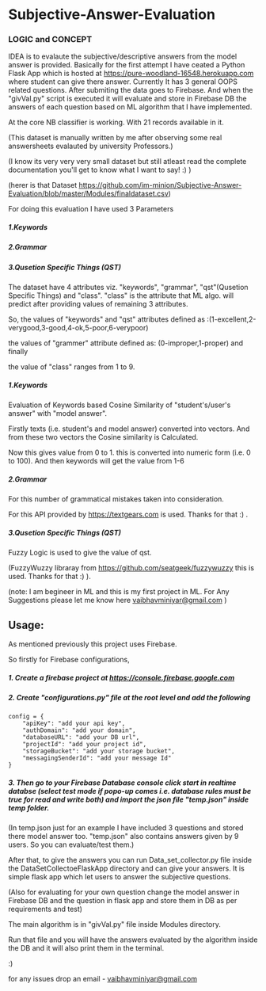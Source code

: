 # Subjective-Answer-Evaluation

### LOGIC and CONCEPT

IDEA is to evalaute the subjective/descriptive answers from the model answer is provided.
Basically for the first attempt I have ceated a Python Flask App which is hosted at https://pure-woodland-16548.herokuapp.com where student can give there answer.
Currently It has 3 general OOPS related questions. After submiting the data goes to Firebase.
And when the "givVal.py" script is executed it will evaluate and store in Firebase DB the answers of each question based on ML algorithm that I have implemented.

At the core NB classifier is working. With 21 records available in it.

(This dataset is manually written by me after observing some real answersheets evalauted by university Professors.)

(I know its very very very small dataset but still atleast read the complete documentation you'll get to know what I want to say! :) )

(herer is that Dataset https://github.com/im-minion/Subjective-Answer-Evaluation/blob/master/Modules/finaldataset.csv)


For doing this evaluation I have used 3 Parameters 
##### 1.Keywords
##### 2.Grammar
##### 3.Qusetion Specific Things (QST)

The dataset have 4 attributes viz. "keywords", "grammar", "qst"(Qusetion Specific Things) and "class".
"class" is the attribute that ML algo. will predict after providing values of remaining 3 attributes.

So,
the values of "keywords" and "qst" attributes defined as :(1-excellent,2-verygood,3-good,4-ok,5-poor,6-verypoor)

the values of "grammer" attribute defined as: (0-improper,1-proper) and finally

the value of "class" ranges from 1 to 9. 


##### 1.Keywords
Evaluation of Keywords based Cosine Similarity of "student's/user's answer" with "model answer".

Firstly texts (i.e. student's and model answer) converted into vectors. And from these two vectors the Cosine similarity is Calculated.

Now this gives value from 0 to 1. this is converted into numeric form (i.e. 0 to 100). And then keywords will get the value from 1-6


##### 2.Grammar
For this number of grammatical mistakes taken into consideration.

For this API provided by https://textgears.com is used. Thanks for that :) .

##### 3.Qusetion Specific Things (QST)
Fuzzy Logic is used to give the value of qst.

(FuzzyWuzzy libraray from https://github.com/seatgeek/fuzzywuzzy this is used. Thanks for that :) ).



(note: I am begineer in ML and this is my first project in ML. For Any Suggestions please let me know here vaibhavminiyar@gmail.com )

## Usage:

As mentioned previously this project uses Firebase.

So firstly for Firebase configurations,
 ##### 1. Create a firebase project at https://console.firebase.google.com
 
 ##### 2. Create "configurations.py" file at the root level and add the following
```
config = {
    "apiKey": "add your api key",
    "authDomain": "add your domain",
    "databaseURL": "add your DB url",
    "projectId": "add your project id",
    "storageBucket": "add your storage bucket",
    "messagingSenderId": "add your message Id"
}
```

##### 3. Then go to your Firebase Database console click start in realtime databse (select test mode if popo-up comes i.e. database rules must be true for read and write both) and import the json file "temp.json" inside temp folder.

(In temp.json just for an example I have included 3 questions and stored there model answer too. "temp.json" also contains answers given by 9 users. So you can evaluate/test them.)

After that, to give the answers you can run Data_set_collector.py file inside the DataSetCollectoeFlaskApp directory and can give your answers. It is simple flask app which let users to answer the subjective questions.

(Also for evaluating for your own question change the model answer in Firebase DB and the question in flask app and store them in DB as per requirements and test)

The main algorithm is in "givVal.py" file inside Modules directory.

Run that file and you will have the answers evaluated by the algorithm inside the DB and it will also print them in the terminal.

:)

for any issues drop an email - vaibhavminiyar@gmail.com
